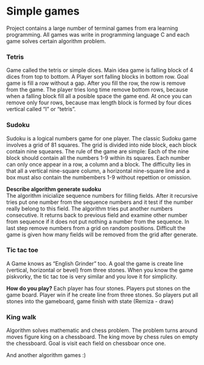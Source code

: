 <h1>Simple games</h1>
Project contains a large number of terminal games from era learning programming. All games was write in programming language C and each game solves certain algorithm problem.

<h3>Tetris </h3>
Game called  the tetris or simple dices. Main idea game is falling block of 4 dices from top to bottom. A Player sort falling blocks in bottom row. Goal game is fill a row without a gap. After you fill the row, the row is remove from the game. The player tries long time remove bottom rows, because when a falling block fill all a posible space the game end. At once you can remove only four rows, because max length block is formed by four dices vertical called “I” or “tetris”.

<h3>Sudoku</h3>
Sudoku is a logical numbers game for one player. The classic Sudoku game involves a grid of 81 squares. The grid is divided into nide block, each block contain nine squeares. The rule of the game are simple: Each of the nine block should contain all the numbers 1-9 within its squares. Each number can only once appear in a row, a column and a block. The difficulty lies in that all a vertical nine-square column, a horizontal nine-square line and a box must also contain the numbembers 1-9 without repettion or omission.
<br>

<b>Describe algorithm generate sudoku</b>
<br>
The algorithm inicialize sequence numbers for filling fields. After it recursive tries put one number from the sequence numbers and it test if the number really belong to this field. The algorithm tries put another numbers consecutive. It returns back to previous field and examine other number from sequence if it does not put nothing a number from the sequence. In last step remove numbers from a grid on random positions. Difficult the game is given how many fields will be removed from the grid after generate.

<h3>Tic tac toe </h3>
A Game knows as “English Grinder” too. A goal the game is create line (vertical, horizontal or bevel) from three stones. When you know the game piskvorky, the tic tac toe is very similar and you love it for simplicity.
<br/>

<b>How do you play?</b>
Each player has four stones. Players put stones on the  game board. Player win if he create line from three stones. So players put all stones into the gameboard, game finish with state (Remiza - draw)

<h3>King walk</h3>
Algorithm solves mathematic and chess problem. The problem turns around moves figure king on a chessboard. The king move by chess rules on empty the chessboard. Goal is visit each field on chessboar once one.

And another algorithm games :)

